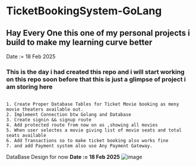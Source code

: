 # TicketBookingSystem-GoLang


## Hay Every One this one of my personal projects i build to make my learning curve better

Date := 18 Feb 2025

### This is the day i had created this repo and i will start working on this repo soon before that this is just a glimpse of project i am storing here


```

1. Create Proper Database Tables for Ticket Movie booking as meny movie theaters available out.
2. Implement Connection btw Golang and Database
3. Create signin && signup route
4. Add protected route from now on as ,showing all movies
5. When user selectes a movie giving list of movie seats and total seats available
6. Add Transactions so to make ticket booking also works fine
7. and add Payment system also use Any Payment Gateway.

```



DataBase Design for now
**Date := 18 Feb 2025**
![image](https://github.com/user-attachments/assets/181b0e57-165e-4e62-a6b9-1eacedcf1ad4)

